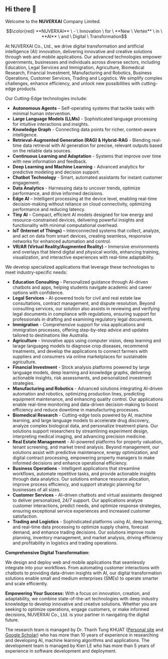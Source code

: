 ## Hi there 👋

Welcome to the **NUVERXAI** Company Limited.

$$\color{red} **NUVERXAI** \ - \ Innovation \ for \ **New \ Vertex** \ in \ **AI** \ and \ Digital \ Transformation$$

At NUVERXAI Co., Ltd., we drive digital transformation and artificial intelligence (AI) innovation, delivering innovative and creative solutions through web and mobile applications. Our advanced technologies empower governments, businesses and individuals across diverse sectors, including Education, Legal Services and Immigration, Agriculture, Biomedical Research, Financial Investment, Manufacturing and Robotics, Business Operations, Customer Services, Trading and Logistics. We simplify complex challenges, enhance efficiency, and unlock new possibilities with cutting-edge products.

Our Cutting-Edge technologies include:

- **Autonomous Agents** – Self-operating systems that tackle tasks with minimal human intervention.
- **Large Language Models (LLMs)** - Sophisticated language processing for intuitive interactions and insights.
- **Knowledge Graph** - Connecting data points for richer, context-aware intelligence.
- **Retrieval-Augmented Generation (RAG) & Hybrid-RAG** - Blending real-time data retrieval with AI generation for precise, relevant outputs based on the reliable data sources.
- **Continuous Learning and Adaptation** - Systems that improve over time with new information and feedback.
- **Deep Learning and Machine Learning** - Advanced analytics for predictive modeling and decision support.
- **Chatbot Technology** - Smart, automated assistants for instant customer engagement.
- **Data Analytics** - Harnessing data to uncover trends, optimize performance, and drive informed decisions.
- **Edge AI** – Intelligent processing at the device level, enabling real-time decision-making without reliance on cloud connectivity, optimizing performance and reducing latency.
- **Tiny AI** – Compact, efficient AI models designed for low energy and resource-constrained devices, delivering powerful insights and functionality with minimal computational overhead.
- **IoT (Internet of Things)** – Interconnected systems that collect, analyze, and act on data from smart devices, creating seamless, responsive networks for enhanced automation and control.
- **VR/AR (Virtual Reality/Augmented Reality)** – Immersive environments and overlays that blend digital and physical worlds, enhancing training, visualization, and interactive experiences with real-time adaptability.

We develop specialized applications that leverage these technologies to meet industry-specific needs:

- **Education Consulting** - Personalized guidance through AI-driven chatbots and apps, helping students navigate academic and career options with confidence.
- **Legal Services** - AI-powered tools for civil and real estate law consultations, contract management, and dispute resolution. Beyond consulting services, our solution also assists in reviewing and verifying legal documents in compliance with regulations, ensuring support for professionals in drafting and examining regulatory legal documents.
- **Immigration** - Comprehensive support for visa applications and immigration processes, offering step-by-step advice and updates tailored to destinations like Australia.
- **Agriculture** - Innovative apps using computer vision, deep learning and larage languageg models to diagnose crop diseases, recommend treatments, and develop the applications to connect farmers with suppliers and consumers via online marketplaces for sustainable agriculture.
- **Financial Investment** - Stock analysis platforms powered by large language models, deep learning and knowledge graphs, delivering actionable insights, risk assessments, and personalized investment strategies.
- **Manufacturing and Robotics** - Advanced solutions integrating AI-driven automation and robotics, optimizing production lines, predicting equipment maintenance, and enhancing quality control. Our applications enable real-time monitoring and data-driven decision-making to boost efficiency and reduce downtime in manufacturing processes.
- **Biomedical Research** - Cutting-edge tools powered by AI, machine learning, and large language models to accelerate drug discovery, analyze complex biological data, and personalize treatment plans. Our solutions support researchers by streamlining experiment design, interpreting medical imaging, and advancing precision medicine.
- **Real Estate Management** - AI-powered platforms for property valuation, tenant screening, and market trend analysis. Beyond management, our solutions assist with predictive maintenance, energy optimization, and digital contract processing, empowering property managers to make informed decisions and enhance operational efficiency.
- **Business Operations** - Intelligent applications that streamline workflows, automate repetitive tasks, and provide actionable insights through data analytics. Our solutions enhance resource allocation, improve process efficiency, and support strategic planning for businesses of all sizes.
- **Customer Services** - AI-driven chatbots and virtual assistants designed to deliver personalized, 24/7 support. Our applications analyze customer interactions, predict needs, and optimize response strategies, ensuring exceptional service experiences and increased customer satisfaction.
- **Trading and Logistics** - Sophisticated platforms using AI, deep learning, and real-time data processing to optimize supply chains, forecast demand, and enhance trading decisions. Our solutions improve route planning, inventory management, and market analysis, driving efficiency and profitability in logistics and trading operations.

**Comprehensive Digital Transformation:**

We design and deploy web and mobile applications that seamlessly integrate into your workflows. From automating customer interactions with chatbots to providing data-driven insights with AI, our digital transformation solutions enable small and medium enterprises (SMEs) to operate smarter and scale efficiently.

**Empowering Your Success:**
With a focus on innovation, creation, and adaptability, we combine state-of-the-art technologies with deep industry knowledge to develop innovative and creative solutions. Whether you are seeking to optimize operations, engage customers, or make informed decisions, NUVERXAI Co., Ltd. is your partner in navigating the digital future.

The research team is managed by Dr. Thanh Tung KHUAT ([Personal site](https://thanhtung09t2.wixsite.com/home) and [Google Scholar](https://scholar.google.com.au/citations?user=2UDpb4cAAAAJ)) who has more than 10 years of experience in researching and developing AI, machine learning algorithms and applications. The development team is managed by Kien LE who has more than 5 years of experience in software development and deployment.
